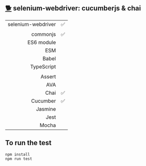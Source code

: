## [:dog2:](https://github.com/xgirma/e2e_test_recipes/tree/master/configuration/selenium-webdriver) selenium-webdriver: cucumberjs & chai

|   |  |
|---:|:---|
| selenium-webdriver | :white_check_mark: |
|   |   |
| commonjs  | :white_check_mark: |
| ES6 module  |   |
| ESM  |  |
| Babel  |  |
| TypeScript  |  |
|   |   |
| Assert  |   |
| AVA  |   |
| Chai  | :white_check_mark:  |
| Cucumber  | :white_check_mark:  |
| Jasmine  |  | 
| Jest  |  | 
| Mocha  |  |

## To run the test

    npm install
    npm run test
